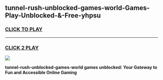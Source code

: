 
## tunnel-rush-unblocked-games-world-Games-Play-Unblocked-&-Free-yhpsu
<h3>
<a href="https://premium76.site?title=tunnel-rush-unblocked-games-world&ref=24A">CLICK TO PLAY</a></h3>
<hr>

<h3>
<a href="https://premium76.site?title=tunnel-rush-unblocked-games-world&ref=24A">CLICK 2 PLAY</a>
  
</h3>

<a href="https://premium76.site?title=tunnel-rush-unblocked-games-world&ref=24A"><img src="https://clearcache.store/games.png"></a>


**tunnel-rush-unblocked-games-world games unblocked: Your Gateway to Fun and Accessible Online Gaming**
